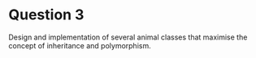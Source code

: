 # Question 3
Design and implementation of several animal classes that maximise the concept of inheritance and polymorphism.